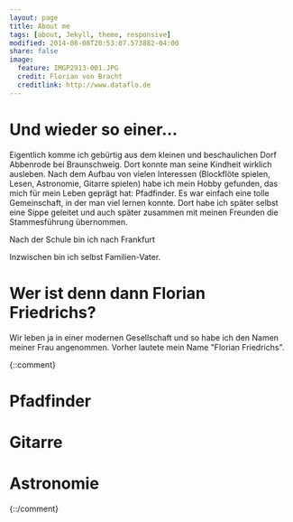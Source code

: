 ```yaml
---
layout: page
title: About me
tags: [about, Jekyll, theme, responsive]
modified: 2014-08-08T20:53:07.573882-04:00
share: false
image:
  feature: IMGP2913-001.JPG
  credit: Florian von Bracht
  creditlink: http://www.dataflo.de
---
```


# Und wieder so einer...

Eigentlich komme ich gebürtig aus dem kleinen und beschaulichen Dorf Abbenrode bei Braunschweig. Dort konnte man seine Kindheit wirklich ausleben. Nach dem Aufbau von vielen Interessen (Blockflöte spielen, Lesen, Astronomie, Gitarre spielen) habe ich mein Hobby gefunden, das mich für mein Leben geprägt hat: Pfadfinder. Es war einfach eine tolle Gemeinschaft, in der man viel lernen konnte. Dort habe ich später selbst eine Sippe geleitet und auch später zusammen mit meinen Freunden die Stammesführung übernommen.

Nach der Schule bin ich nach Frankfurt

Inzwischen bin ich selbst Familien-Vater.

# Wer ist denn dann Florian Friedrichs?

Wir leben ja in einer modernen Gesellschaft und so habe ich den Namen meiner Frau angenommen. Vorher lautete mein Name "Florian Friedrichs".

{::comment}
# Pfadfinder
# Gitarre
# Astronomie
{::/comment}
